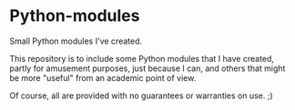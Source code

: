 # Python-modules
Small Python modules I've created.

This repository is to include some Python modules that I have created, 
partly for amusement purposes, just because I can, and others that might be
more "useful" from an academic point of view.  

Of course, all are provided with no guarantees or warranties on use.  ;)  
